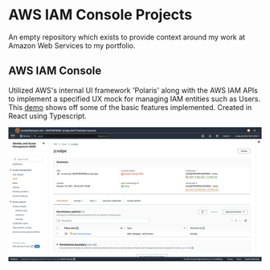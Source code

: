 # AWS IAM Console Projects
An empty repository which exists to provide context around my work at Amazon Web Services to my portfolio. 

## AWS IAM Console
Utilized AWS's internal UI framework 'Polaris' along with the AWS IAM APIs to implement a specified UX mock for managing IAM entities such as Users. This [demo](https://drive.google.com/file/d/1BNKPGXYAASANI5sNNY7UIebjXBa3zVtN/view?usp=share_link) shows off some of the basic features implemented. Created in React using Typescript.

![The user details page](screenshot.png)
